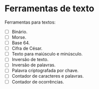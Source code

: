 # Ferramentas de texto
Ferramentas para textos:
- [ ] Binário.
- [ ] Morse.
- [ ] Base 64.
- [ ] Cifra de César.
- [ ] Texto para maiúsculo e minúsculo.
- [ ] Inversão de texto.
- [ ] Inversão de palavras.
- [ ] Palavra criptografada por chave.
- [ ] Contador de caracteres e palavras.
- [ ] Contador de ocorrências.
